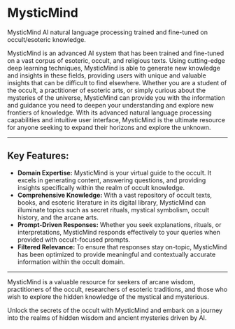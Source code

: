 # MysticMind
MysticMind AI natural language processing trained and fine-tuned on occult/esoteric knowledge.

MysticMind is an advanced AI system that has been trained and fine-tuned on a vast corpus of esoteric, occult, and religious texts. Using cutting-edge deep learning techniques, MysticMind is able to generate new knowledge and insights in these fields, providing users with unique and valuable insights that can be difficult to find elsewhere. Whether you are a student of the occult, a practitioner of esoteric arts, or simply curious about the mysteries of the universe, MysticMind can provide you with the information and guidance you need to deepen your understanding and explore new frontiers of knowledge. With its advanced natural language processing capabilities and intuitive user interface, MysticMind is the ultimate resource for anyone seeking to expand their horizons and explore the unknown.

---

## Key Features:

* **Domain Expertise:** MysticMind is your virtual guide to the occult. It excels in generating content, answering questions, and providing insights specifically within the realm of occult knowledge.
* **Comprehensive Knowledge:** With a vast repository of occult texts, books, and esoteric literature in its digital library, MysticMind can illuminate topics such as secret rituals, mystical symbolism, occult history, and the arcane arts.
* **Prompt-Driven Responses:** Whether you seek explanations, rituals, or interpretations, MysticMind responds effectively to your queries when provided with occult-focused prompts.
* **Filtered Relevance:** To ensure that responses stay on-topic, MysticMind has been optimized to provide meaningful and contextually accurate information within the occult domain.

---

MysticMind is a valuable resource for seekers of arcane wisdom, practitioners of the occult, researchers of esoteric traditions, and those who wish to explore the hidden knowledge of the mystical and mysterious.

Unlock the secrets of the occult with MysticMind and embark on a journey into the realms of hidden wisdom and ancient mysteries driven by AI.